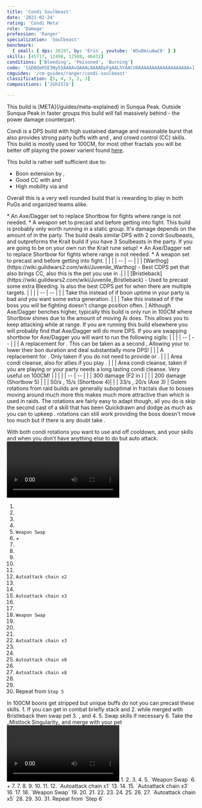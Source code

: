 ```yaml
---
title: 'Condi Soulbeast'
date: '2021-02-24'
rating: 'Condi Meta'
role: 'Damage'
profession: 'Ranger'
specialization: 'Soulbeast'
benchmark:
  { small: { dps: 36197, by: 'Erin', youtube: 'WSuDmiuAwC8' } }
skills: [45717, 12498, 12508, 46432]
conditions: ['Bleeding', 'Poisoned', 'Burning']
code: '[&DQQeHSE3Ny55AAAAvQAAAL8AAADpFgAALhYAACU0AAAAAAAAAAAAAAAAAAA=]'
cmguides: '/cm-guides/ranger/condi-soulbeast'
classification: [5, 4, 3, 2, 3]
compositions: ['2Gh2Slb']

---
```


<Message>
This build is [META](/guides/meta-explained) in Sunqua Peak. Outside Sunqua Peak in faster groups this build will fall massively behind <Specialization name="Soulbeast" text="Power Soulbeast"/> - the power damage counterpart.
</Message>

Condi <Specialization name="Soulbeast"/> is a DPS build with high sustained damage and reasonable burst that also provides strong party buffs with <Skill name="Sun Spirit"/> and <Skill name="One Wolf Pack"/>, and crowd control (CC) skills. This build is mostly used for 100CM, for most other fractals you will be better off playing the power varient found [here](/builds/ranger/soulbeast/).

This build is rather self sufficient due to:
- Boon extension by <Trait name="Essence of speed"/>, <Skill name="We heal as one"/> 
- Good CC with <Skill id="46432"/> and <Skill name="Concussion Shot"/>
- High mobility via <Skill name="Instinctive Engage"/> and <Skill name="Quick Shot"/>

Overall this is a very well rounded build that is rewarding to play in both PuGs and organized teams alike. 

<Divider text="Equipment"/>

<Tabs outlined>
<Tab title="Condi Soulbeast Krait">
<Grid>
<GridItem sm="4">
<Armor weight="Medium" helmAffix="Viper" helmRune="Krait" shouldersAffix="Viper" shouldersRune="Krait" coatAffix="Viper" coatRune="Krait" glovesAffix="Viper" glovesRune="Krait" leggingsAffix="Viper" leggingsRune="Krait" bootsAffix="Viper" bootsRune="Krait" helmInfusionId="37130" shouldersInfusionId="37130" coatInfusionId="37130" glovesInfusionId="37130" leggingsInfusionId="37130" bootsInfusionId="37130"/>
</GridItem>

<GridItem sm="4">
<Weapons weapon1MainType="Dagger" weapon1MainAffix="Viper" weapon1MainSigil1="Bursting" weapon1MainSigil1Id="44944" weapon1OffType="Torch" weapon1OffAffix="Viper"  weapon1OffSigil="Earth" weapon1OffSigilId="24560" weapon2MainSigil1Id="44944" weapon2MainSigil2Id="24560" weapon2MainType="Shortbow" weapon2MainAffix="Viper" weapon2MainSigil1="Bursting" weapon2MainSigil2="Earth" weapon1MainInfusion1Id="37130" weapon2MainInfusion1Id="37130" weapon1OffInfusionId="37130" weapon2MainInfusion2Id="37130"/>

<Consumables foodId="92488" utilityId="48917" infusion="Malign +9 Agony Infusion"/>
</GridItem>

<GridItem sm="4">
<BackAndTrinkets backItemAffix="Viper" accessory1Affix="Viper" accessory2Affix="Viper" amuletAffix="Viper" ring1Affix="Viper" ring2Affix="Viper" backItemInfusion1Id="37130" backItemInfusion2Id="37130" accessory1InfusionId="37130" accessory2InfusionId="37130" ring1Infusion1Id="37130" ring1Infusion2Id="37130" ring1Infusion3Id="37130" ring2Infusion1Id="37130" ring2Infusion2Id="37130" ring2Infusion3Id="37130"/>

<Card title="Swap Weapons">
* An Axe/Dagger set to replace Shortbow for fights where range is not needed.
* A weapon set to precast <Item id="24609"/> and <Item id="24599"/> before getting into fight.

</Card>
</GridItem>
</Grid>
</Tab>

<Tab title="Condi Soulbeast Afflicted">
<Message>
This build is probably only worth running in a static group. It's damage depends on the amount of <Specialization name="Soulbeast"/> in the party. The build deals similar DPS with 2 condi Soulbeasts, and outpreforms the Krait build if you have 3 Soulbeasts in the party. If you are going to be on your own run the Krait rune setup!
</Message>
<Grid>
<GridItem sm="4">
<Armor weight="Medium" helmAffix="Viper" helmRune="Afflicted" shouldersAffix="Viper" shouldersRune="Afflicted" coatAffix="Viper" coatRune="Afflicted" glovesAffix="Viper" glovesRune="Afflicted" leggingsAffix="Viper" leggingsRune="Afflicted" bootsAffix="Viper" bootsRune="Afflicted" helmInfusionId="86113" shouldersInfusionId="86113" coatInfusionId="86113" glovesInfusionId="86113" leggingsInfusionId="86113" bootsInfusionId="86113"/>
</GridItem>

<GridItem sm="4">
<Weapons weapon1MainType="Dagger" weapon1MainAffix="Viper" weapon1MainSigil1="Bursting" weapon1MainSigil1Id="44944" weapon1OffType="Torch" weapon1OffAffix="Viper"  weapon1OffSigil="Malice" weapon1OffSigilId="44950" weapon2MainSigil1Id="44944" weapon2MainSigil2Id="44950" weapon2MainType="Shortbow" weapon2MainAffix="Viper" weapon2MainSigil1="Bursting" weapon2MainSigil2="Malice" weapon1MainInfusion1Id="86113" weapon2MainInfusion1Id="86113" weapon1OffInfusionId="86113" weapon2MainInfusion2Id="86113"/>

<Consumables foodId="92488" utilityId="48917" infusion="Spiteful +9 Agony Infusion"/>
</GridItem>

<GridItem sm="4">
<BackAndTrinkets backItemAffix="Viper" accessory1Affix="Viper" accessory2Affix="Viper" amuletAffix="Viper" ring1Affix="Viper" ring2Affix="Viper" backItemInfusion1Id="86113" backItemInfusion2Id="86113" accessory1InfusionId="86113" accessory2InfusionId="86113" ring1Infusion1Id="86113" ring1Infusion2Id="86113" ring1Infusion3Id="86113" ring2Infusion1Id="86113" ring2Infusion2Id="86113" ring2Infusion3Id="86113"/>

<Card title="Swap Weapons">
* An Axe/Dagger set to replace Shortbow for fights where range is not needed.
* A weapon set to precast <Item id="24609"/> and <Item id="24599"/> before getting into fight.

</Card>
</GridItem>
</Grid>
</Tab>
</Tabs>

<Divider text="Build"/>
<Grid>
<GridItem sm="7">
<Traits traits1Id="33" traits1="Wilderness Survival" traits1SelectedIds="1099,1101,1701" traits2Id="30" traits2="Skirmishing" traits2SelectedIds="1069,1846,1912" traits3Id="55" traits3="Soulbeast" traits3SelectedIds="2071,2161,2128"/>
</GridItem>  
<GridItem sm="5">
<Skills healId="31914" utility1Id="40498" utility2Id="12537" utility3Id="12498" eliteId="45717"/>
<Card title="Pets">
| | |
| -- | -- |
| <Skill id="46432" size="big" disableText/> | [Warthog](https://wiki.guildwars2.com/wiki/Juvenile_Warthog) - Best CDPS pet that also brings CC, also this is the pet you use in <Skill id="42944"/>.|
| <Skill id="45479" size="big" disableText/> | [Bristleback](https://wiki.guildwars2.com/wiki/Juvenile_Bristleback) - Used to precast some extra Bleeding. Is also the best CDPS pet for when there are multiple targets.
</Card>  
</GridItem>
</Grid>

<Divider text="Further information"/>
<Grid>
<GridItem sm="7">
<Card title="Situational Traits">
| | |
| -- | -- |
| <Trait name="Essence of Speed" size="big" disableText/> | Take this instead of <Trait name="Predators Cunning"/> if boon uptime in your party is bad and you want some extra generation. |
| <Trait name="Quickdraw" size="big" disableText/> | Take this instead of <Trait name="Light on your Feet"/> if the boss you will be fighting doesn't change position often. |
</Card>
<Card title="Shortbow vs Axe/Dagger">
Although Axe/Dagger benches higher, typically this build is only run in 100CM where Shortbow shines due to the amount of moving Ai does. This allows you to keep attacking while at range. If you are running this build elsewhere you will probably find that Axe/Dagger will do more DPS. If you are swapping shortbow for Axe/Dagger you will want to run the following sigils:
<Weapons unembossed weapon1MainType="Axe" weapon1MainAffix="Viper" weapon1MainSigil1="Bursting" weapon1MainSigil1Id="44944" weapon1OffType="Dagger" weapon1OffAffix="Viper"  weapon1OffSigil="Earth" weapon1OffSigilId="24560"/>
</Card>
</GridItem> 
<GridItem sm="5">
<Card title="Situational Skills">
| | |
| -- | -- |
| <Skill name="Moa Stance" size="big" disableText/> | A replacement for <Skill name="Sun Spirit"/>. This can be taken as a second <Specialization name="Soulbeast"/>, Allowing your <Specialization name="Renegade"/> to lower their bon duration and deal substantially more DPS! |
| <Skill name="Vipers Nest" size="big" disableText/> | A replacement for <Skill name="Sun Spirit"/>. Only taken if you do not need to provide <Skill name="Sun Spirit"/> or <Skill name="Moa Stance"/>. |
| <Skill name="Bear stance" size="big" disableText/> | Area condi cleanse, also for allies if you play <Trait name="leaderofthepack"/>. |
| <Skill name="Healing Spring" size="big" disableText/> | Area condi cleanse, taken if you are playing <Trait name="Oppressivesuperiority"/> or your party needs a long lasting condi cleanse. Very useful on 100CM! |
</Card>
<Card title="Defiance Bar Damage">
| | |
| -- | -- |
| <Skill id="46432" size="big" disableText/> | 300 damage (F2 in <Skill id="42944"/>) |
| <Skill id="12508" size="big" disableText/> | 200 damage (Shortbow 5) |
| <Skill id="12507" size="big" disableText/> | 50/s <Condition name="Immobile"/>, 15/s <Condition name="Crippled"/> (Shortbow 4)|
| <Skill id="12490" size="big" disableText/> | 33/s <Condition name="Chilled"/>, 20/s <Condition name="Weakness"/> (Axe 3) |
</Card>
</GridItem> 
</Grid>


<Divider text="Rotation / Skill usage"/>
<Grid>
<GridItem sm="6">
<Card title="Information">
<Specialization name="Soulbeast"/> Golem rotations from raid builds are generally suboptimal in fractals due to bosses moving around much more this makes <Trait name="Light on your Feet"/> much more attractive than <Trait name="Quickdraw"/> which is used in raids. The rotations are fairly easy to adapt though, all you do is skip the second cast of a skill that has been Quickdrawn and dodge as much as you can to upkeep <Trait name="Light on your Feet"/>. <Trait name="Quickdraw"/> rotations can still work providing the boss doesn't move too much but if there is any doubt take <Trait name="Light on your Feet"/>.

With both condi rotations you want to use <Skill name="Vulture Stance"/> and <Skill name="Sharpening Stone"/> off cooldown, and your <Skill id="42944"/> skills and <Skill name="Vipers Nest"/> when you don't have anything else to do but auto attack.
</Card>
<Card title=" Shortbow Golem Rotation">
<Video youtube="DblomOq_n2U" caption="by Leder [SC] "/>
</Card>
<Card title="Shortbow Golem Rotation">
1. <Skill name="Vipers Nest"/>
2. <Skill name="One Wolf Pack"/>
3. <Skill name="Poison Volley"/> 
4. <Skill name="Crippling Shot"/> 
5. `Weapon Swap` 
6. <Skill name="Vulture Stance"/> + <Skill name="Sharpening Stone"/>
7. <Skill name="Bonfire"/>
7. <Skill name="Double Arc"/> 
8. <Skill name="Throw Torch"/> 
9. <Skill id="44514"/>
10. <Skill name="Primal Cry"/>
11. `Autoattack chain x2`
12. <Skill name="Double Arc"/>
13. <Skill name="Bonfire"/>
14. `Autoattack chain x3`
15. <Skill name="Double Arc"/> 
16. <Skill name="Throw Torch"/>  
17. `Weapon Swap`
18. <Skill name="Poison Volley"/> 
19. <Skill name="Crippling Shot"/>
20. <Skill name="Concussion Shot"/>
21. `Autoattack chain x3`
22. <Skill id="44514"/>
23. <Skill name="Poison Volley"/>
24. `Autoattack chain x8`
25. <Skill name="Primal Cry"/>
26. `Autoattack chain x8`
27. <Skill name="Poison Volley"/>
28. <Skill name="Crippling Shot"/>
29. Repeat from `Step 5`

</Card>
</GridItem>

<GridItem sm="6">
<Card title="Precasting">
In 100CM boons get stripped but unique buffs do not you can precast these skills.
1. If you can get in combat briefly stack <Item id="24609"/> and <Item id="24599"/>
2. <Skill name="Sharpen Spines"/> while merged with Bristleback then swap pet
3. <Skill name="Moa Stance"/>, <Skill id="12537"/> and <Skill name="Vulture Stance"/> 
4. <Skill name="One Wolf Pack"/>
5. Swap skills if necessary
6. Take the _Mistlock Singularity_ and merge with your pet

</Card>
<Card title="Axe/Dagger Golem Rotation">
<Video youtube="WSuDmiuAwC8" caption="by Eren " />
</Card>
<Card title="Axe/Dagger Golem Rotation">
1. <Skill name="Vipers Nest"/>
2. <Skill name="One Wolf Pack"/>
3. <Skill name="Splitblade"/> 
4. <Skill name="Winters Bite"/> 
5. `Weapon Swap` 
6. <Skill name="Vulture Stance"/> + <Skill name="Sharpening Stone"/>
7. <Skill name="Bonfire"/>
7. <Skill name="Double Arc"/> 
8. <Skill name="Throw Torch"/> 
9. <Skill id="46432"/>
10. <Skill name="Maul"/>
11. <Skill name="Primal Cry"/>
12.  `Autoattack chain x1`
13. <Skill name="Double Arc"/>
14. <Skill name="Bonfire"/>
15. `Autoattack chain x3` 
16. <Skill name="Double Arc"/> 
17. <Skill name="Throw Torch"/> 
18. `Weapon Swap` 
19. <Skill name="Splitblade"/>
20. <Skill name="Winters Bite"/>
21. <Skill name="Stalkers Strike"/>
22. <Skill name="Crippling Talon"/>
23. <Skill name="Splitblade"/>
24. <Skill name="Maul"/>
25. <Skill name="Vipers Nest"/>
26. <Skill name="Crippling Talon"/>
27. `Autoattack chain x5`
28. <Skill name="Primal Cry"/>
29. <Skill name="Splitblade"/>
30. <Skill name="Stalkers Strike"/>
31. Repeat from `Step 6`

</Card>
</GridItem>
</Grid>
